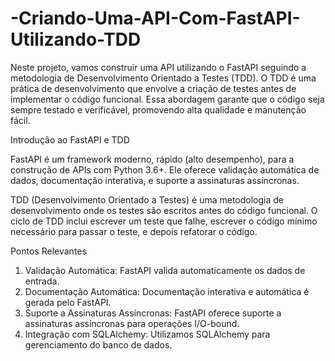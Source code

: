 # -Criando-Uma-API-Com-FastAPI-Utilizando-TDD

Neste projeto, vamos construir uma API utilizando o FastAPI seguindo a metodologia de Desenvolvimento Orientado a Testes (TDD). 
O TDD é uma prática de desenvolvimento que envolve a criação de testes antes de implementar o código funcional. 
Essa abordagem garante que o código seja sempre testado e verificável, promovendo alta qualidade e manutenção fácil.

Introdução ao FastAPI e TDD

FastAPI é um framework moderno, rápido (alto desempenho), para a construção de APIs com Python 3.6+. Ele oferece validação automática de dados, documentação interativa, e suporte a assinaturas assíncronas.

TDD (Desenvolvimento Orientado a Testes) é uma metodologia de desenvolvimento onde os testes são escritos antes do código funcional. O ciclo de TDD inclui escrever um teste que falhe, escrever o código mínimo necessário para passar o teste, e depois refatorar o código.

Pontos Relevantes

1. Validação Automática: FastAPI valida automaticamente os dados de entrada.
2. Documentação Automática: Documentação interativa e automática é gerada pelo FastAPI.
3. Suporte a Assinaturas Assíncronas: FastAPI oferece suporte a assinaturas assíncronas para operações I/O-bound.
4. Integração com SQLAlchemy: Utilizamos SQLAlchemy para gerenciamento do banco de dados.
